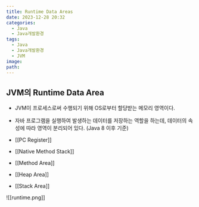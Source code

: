 ```yaml
---
title: Runtime Data Areas
date: 2023-12-28 20:32
categories:
  - Java
  - Java개발환경
tags:
  - Java
  - Java개발환경
  - JVM
image: 
path:
---
```


## JVM의 Runtime Data Area
+ JVM이 프로세스로써 수행되기 위해 OS로부터 할당받는 메모리 영역이다.
+ 자바 프로그램을 실행하여 발생하는 데이터를 저장하는 역할을 하는데, 데이터의 속성에 따라 영역이 분리되어 있다. (Java 8 이후 기준)

+ [[PC Register]]
+ [[Native Method Stack]]
+ [[Method Area]]
+ [[Heap Area]]
+ [[Stack Area]]

![[runtime.png]]
